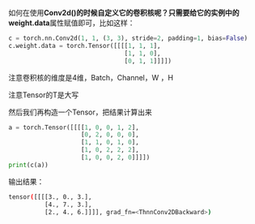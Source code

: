 如何在使用**Conv2d()**的时候自定义它的卷积核呢？只需要给它的实例中的**weight.data**属性赋值即可，比如这样：

```python
c = torch.nn.Conv2d(1, 1, (3, 3), stride=2, padding=1, bias=False)
c.weight.data = torch.Tensor([[[[1, 1, 1],
                                [1, 1, 0],
                                [0, 1, 1]]]])
```

注意卷积核的维度是4维，Batch，Channel，W ，H

注意Tensor的T是大写

然后我们再构造一个Tensor，把结果计算出来

```python
a = torch.Tensor([[[[1, 0, 0, 1, 2],
                    [0, 2, 0, 0, 0],
                    [1, 1, 0, 1, 0],
                    [1, 0, 2, 2, 2],
                    [1, 0, 0, 2, 0]]]])
print(c(a))
```

输出结果：

```bash
tensor([[[[3., 0., 3.],
          [4., 7., 3.],
          [2., 4., 6.]]]], grad_fn=<ThnnConv2DBackward>)
```